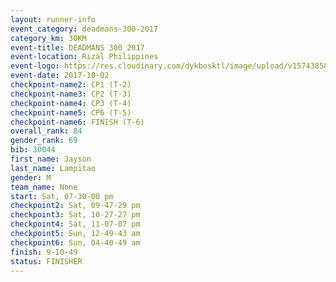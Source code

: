 ```yaml
---
layout: runner-info 
event_category: deadmans-300-2017 
category_km: 30KM 
event-title: DEADMANS 300 2017 
event-location: Rizal Philippines 
event-logo: https://res.cloudinary.com/dykbosktl/image/upload/v1574385898/Logo/2017-DM300-Logo_ljecaw.jpg 
event-date: 2017-10-02 
checkpoint-name2: CP1 (T-2) 
checkpoint-name3: CP2 (T-3) 
checkpoint-name4: CP3 (T-4) 
checkpoint-name5: CP6 (T-5) 
checkpoint-name6: FINISH (T-6) 
overall_rank: 84
gender_rank: 69
bib: 30044
first_name: Jayson
last_name: Lampitao
gender: M
team_name: None
start: Sat, 07-30-00 pm
checkpoint2: Sat, 09-47-29 pm
checkpoint3: Sat, 10-27-27 pm
checkpoint4: Sat, 11-07-07 pm
checkpoint5: Sun, 12-49-43 am
checkpoint6: Sun, 04-40-49 am
finish: 9-10-49
status: FINISHER
---
```

